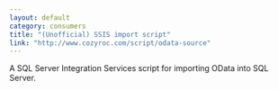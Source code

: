 ```yaml
---
layout: default
category: consumers
title: "(Unofficial) SSIS import script"
link: "http://www.cozyroc.com/script/odata-source"
---
```

A SQL Server Integration Services script for importing OData into SQL Server.
